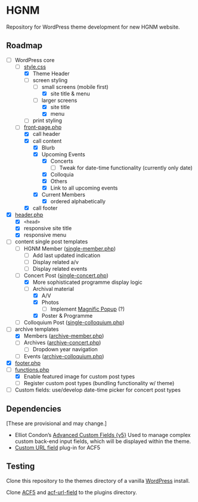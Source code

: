 # HGNM

Repository for WordPress theme development for new HGNM website.

## Roadmap

- [ ] WordPress core
	- [ ] [style.css](/style.css)
		- [X] Theme Header
		- [ ] screen styling
			- [ ] small screens (mobile first)
				- [X] site title & menu
			- [ ] larger screens
				- [X] site title
				- [X] menu
		- [ ] print styling
	- [ ] [front-page.php](/front-page.php)
		- [X] call header
		- [X] call content
			- [X] Blurb
			- [X] Upcoming Events
				- [X] Concerts
					- [ ] Tweak for date-time functionality (currently only date)
				- [X] Colloquia
				- [X] Others
				- [X] Link to all upcoming events
			- [X] Current Members
				- [X] ordered alphabetically
		- [X] call footer
- [X] [header.php](/header.php)
	- [X] `<head>`
	- [X] responsive site title
	- [X] responsive menu
- [ ] content single post templates
	- [ ] HGNM Member ([single-member.php](/single-member.php))
		- [ ] Add last updated indication
		- [ ] Display related a/v
		- [ ] Display related events
	- [ ] Concert Post ([single-concert.php](/single-concert.php))
		- [X] More sophisticated programme display logic
		- [ ] Archival material
			- [X] A/V
			- [X] Photos
				- [ ] Implement [Magnific Popup](http://dimsemenov.com/plugins/magnific-popup/) (?)
			- [X] Poster & Programme
	- [ ] Colloquium Post ([single-colloquium.php](/single-colloquium.php))
- [ ] archive templates
	- [X] Members ([archive-member.php](/archive-member.php))
	- [ ] Archives ([archive-concert.php](/archive-concert.php))
		- [ ] Dropdown year navigation
	- [ ] Events ([archive-colloquium.php](/archive-colloquium.php))
- [X] [footer.php](/footer.php)
- [ ] [functions.php](/functions.php)
	- [X] Enable featured image for custom post types
	- [ ] Register custom post types (bundling functionality w/ theme)
- [ ] Custom fields: use/develop date-time picker for concert post types

## Dependencies

[These are provisional and may change.]

- Elliot Condon’s [Advanced Custom Fields {v5}](https://github.com/AdvancedCustomFields/acf5-beta)
Used to manage complex custom back-end input fields, which will be displayed within the theme.
- [Custom URL field](https://github.com/delucis/acf-url-field) plug-in for ACF5

## Testing

Clone this repository to the themes directory of a vanilla [WordPress](http://wordpress.org) install.

Clone [ACF5](https://github.com/AdvancedCustomFields/acf5-beta) and [acf-url-field](https://github.com/delucis/acf-url-field) to the plugins directory.
